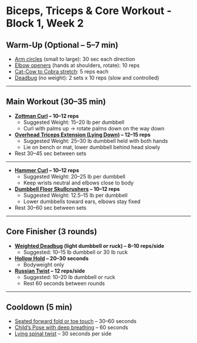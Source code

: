 # Biceps, Triceps & Core Workout - Block 1, Week 2

## Warm-Up (Optional – 5–7 min)
- [Arm circles](../exercises/arm_circles.json) (small to large): 30 sec each direction
- [Elbow openers](../exercises/elbow_openers.json) (hands at shoulders, rotate): 10 reps
- [Cat-Cow to Cobra stretch](../exercises/cat_cow_to_cobra_stretch.json): 5 reps each
- [Deadbug](../exercises/deadbug.json) (no weight): 2 sets x 10 reps (slow and controlled)

---

## Main Workout (30–35 min)

- **[Zottman Curl](../exercises/zottman_curl.json) – 10–12 reps**  
  - Suggested Weight: 15–20 lb per dumbbell  
  - Curl with palms up → rotate palms down on the way down  
- **[Overhead Triceps Extension (Lying Down)](../exercises/overhead_triceps_extension_lying.json) – 12–15 reps**  
  - Suggested Weight: 25–30 lb dumbbell held with both hands  
  - Lie on bench or mat, lower dumbbell behind head slowly  
- Rest 30–45 sec between sets

---

- **[Hammer Curl](../exercises/hammer_curl.json) – 10–12 reps**  
  - Suggested Weight: 20–25 lb per dumbbell  
  - Keep wrists neutral and elbows close to body  
- **[Dumbbell Floor Skullcrushers](../exercises/dumbbell_floor_skullcrushers.json) – 10–12 reps**  
  - Suggested Weight: 12.5–15 lb per dumbbell  
  - Lower dumbbells toward ears, elbows stay fixed  
- Rest 30–60 sec between sets

---

## Core Finisher (3 rounds)
- **[Weighted Deadbug](../exercises/weighted_deadbug.json) (light dumbbell or ruck) – 8–10 reps/side**  
  - Suggested: 10–15 lb dumbbell or 30 lb ruck
- **[Hollow Hold](../exercises/hollow_hold.json) – 20–30 seconds**  
  - Bodyweight only
- **[Russian Twist](../exercises/russian_twist.json) – 12 reps/side**  
  - Suggested: 10–20 lb dumbbell or ruck
  - Rest 60 seconds between rounds

---

## Cooldown (5 min)
- [Seated forward fold or toe touch](../exercises/seated_forward_fold_or_toe_touch.json) – 30–60 seconds
- [Child’s Pose with deep breathing](../exercises/childs_pose_with_deep_breathing.json) – 60 seconds
- [Lying spinal twist](../exercises/lying_spinal_twist.json) – 30 seconds per side
